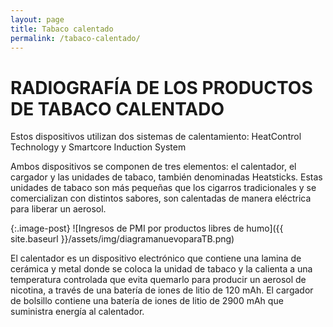 ```yaml
---
layout: page
title: Tabaco calentado
permalink: /tabaco-calentado/
---
```

# RADIOGRAFÍA DE LOS PRODUCTOS DE TABACO CALENTADO

Estos dispositivos utilizan dos sistemas de calentamiento: HeatControl Technology y Smartcore Induction System

Ambos dispositivos se componen de tres elementos: el calentador, el cargador y las unidades de tabaco, también denominadas Heatsticks. Estas unidades de tabaco son más pequeñas que
los cigarros tradicionales y se comercializan con distintos sabores, son calentadas de manera eléctrica para liberar un aerosol.


{:.image-post}
![Ingresos de PMI por productos libres de humo]({{ site.baseurl }}/assets/img/diagramanuevoparaTB.png)

El calentador es un dispositivo electrónico que contiene una lamina de cerámica y metal donde se coloca la unidad de tabaco y la calienta a una temperatura controlada que evita quemarlo
para producir un aerosol de nicotina, a través de una batería de iones de litio de 120 mAh. El cargador de bolsillo contiene una batería de iones de litio de 2900 mAh que suministra
energía al calentador.
